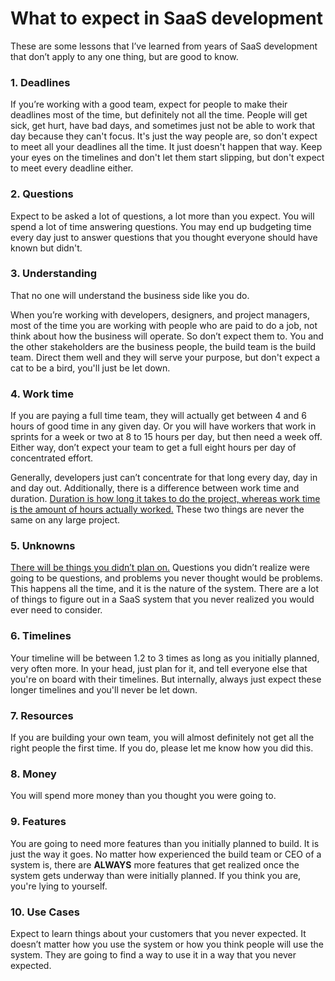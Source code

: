 # What to expect in SaaS development

These are some lessons that I’ve learned from years of SaaS development that don’t apply to any one thing, but are good to know.

### 1. Deadlines

If you’re working with a good team, expect for people to make their deadlines most of the time, but definitely not all the time. People will get sick, get hurt, have bad days, and sometimes just not be able to work that day because they can't focus. It's just the way people are, so don't expect to meet all your deadlines all the time. It just doesn't happen that way. Keep your eyes on the timelines and don't let them start slipping, but don't expect to meet every deadline either. 

### 2. Questions

Expect to be asked a lot of questions, a lot more than you expect. You will spend a lot of time answering questions. You may end up budgeting time every day just to answer questions that you thought everyone should have known but didn't. 

### 3. Understanding

That no one will understand the business side like you do. 

When you’re working with developers, designers, and project managers, most of the time you are working with people who are paid to do a job, not think about how the business will operate. So don’t expect them to. You and the other stakeholders are the business people, the build team is the build team. Direct them well and they will serve your purpose, but don't expect a cat to be a bird, you'll just be let down.

### 4. Work time

If you are paying a full time team, they will actually get between 4 and 6 hours of good time in any given day. Or you will have workers that work in sprints for a week or two at 8 to 15 hours per day, but then need a week off. Either way, don’t expect your team to get a full eight hours per day of concentrated effort. 

Generally, developers just can’t concentrate for that long every day, day in and day out. Additionally, there is a difference between work time and duration. [Duration is how long it takes to do the project, whereas work time is the amount of hours actually worked.](https://www.brainleaf.com/blog/management/work-time-vs-duration-in-project-management/) These two things are never the same on any large project.

### 5. Unknowns

[There will be things you didn’t plan on.](../things-to-know-and-expect/things-you-do-and-do-not-know.md) Questions you didn’t realize were going to be questions, and problems you never thought would be problems. This happens all the time, and it is the nature of the system. There are a lot of things to figure out in a SaaS system that you never realized you would ever need to consider.

### 6. Timelines

Your timeline will be between 1.2 to 3 times as long as you initially planned, very often more. In your head, just plan for it, and tell everyone else that you're on board with their timelines. But internally, always just expect these longer timelines and you'll never be let down. 

### 7. Resources

If you are building your own team, you will almost definitely not get all the right people the first time. If you do, please let me know how you did this.

### 8. Money

You will spend more money than you thought you were going to.

### 9. Features

You are going to need more features than you initially planned to build. It is just the way it goes. No matter how experienced the build team or CEO of a system is, there are **ALWAYS** more features that get realized once the system gets underway than were initially planned. If you think you are, you're lying to yourself.

### 10. Use Cases

Expect to learn things about your customers that you never expected. It doesn’t matter how you use the system or how you think people will use the system. They are going to find a way to use it in a way that you never expected.

